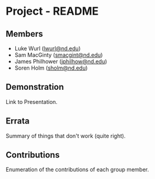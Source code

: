 Project - README
================

Members
-------

- Luke Wurl (lwurl@nd.edu)
- Sam MacGinty (smacgint@nd.edu)
- James Philhower (jphilhow@nd.edu)
- Soren Holm (sholm@nd.edu)

Demonstration
-------------

Link to Presentation.

Errata
------

Summary of things that don't work (quite right).

Contributions
-------------

Enumeration of the contributions of each group member.
